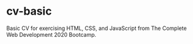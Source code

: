 # cv-basic
Basic CV for exercising HTML, CSS, and JavaScript from The Complete Web Development 2020 Bootcamp.
